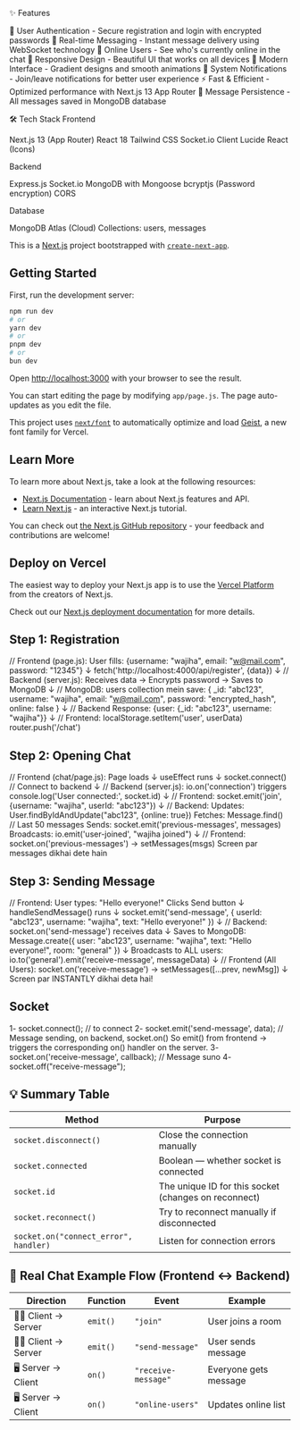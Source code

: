 ✨ Features

🔐 User Authentication - Secure registration and login with encrypted passwords
💬 Real-time Messaging - Instant message delivery using WebSocket technology
👥 Online Users - See who's currently online in the chat
📱 Responsive Design - Beautiful UI that works on all devices
🎨 Modern Interface - Gradient designs and smooth animations
🔔 System Notifications - Join/leave notifications for better user experience
⚡ Fast & Efficient - Optimized performance with Next.js 13 App Router
💾 Message Persistence - All messages saved in MongoDB database


🛠️ Tech Stack
Frontend

Next.js 13 (App Router)
React 18
Tailwind CSS
Socket.io Client
Lucide React (Icons)

Backend

Express.js
Socket.io
MongoDB with Mongoose
bcryptjs (Password encryption)
CORS

Database

MongoDB Atlas (Cloud)
Collections: users, messages









This is a [Next.js](https://nextjs.org) project bootstrapped with [`create-next-app`](https://github.com/vercel/next.js/tree/canary/packages/create-next-app).

## Getting Started

First, run the development server:

```bash
npm run dev
# or
yarn dev
# or
pnpm dev
# or
bun dev
```

Open [http://localhost:3000](http://localhost:3000) with your browser to see the result.

You can start editing the page by modifying `app/page.js`. The page auto-updates as you edit the file.

This project uses [`next/font`](https://nextjs.org/docs/app/building-your-application/optimizing/fonts) to automatically optimize and load [Geist](https://vercel.com/font), a new font family for Vercel.

## Learn More

To learn more about Next.js, take a look at the following resources:

- [Next.js Documentation](https://nextjs.org/docs) - learn about Next.js features and API.
- [Learn Next.js](https://nextjs.org/learn) - an interactive Next.js tutorial.

You can check out [the Next.js GitHub repository](https://github.com/vercel/next.js) - your feedback and contributions are welcome!

## Deploy on Vercel

The easiest way to deploy your Next.js app is to use the [Vercel Platform](https://vercel.com/new?utm_medium=default-template&filter=next.js&utm_source=create-next-app&utm_campaign=create-next-app-readme) from the creators of Next.js.

Check out our [Next.js deployment documentation](https://nextjs.org/docs/app/building-your-application/deploying) for more details.

## Step 1: Registration

// Frontend (page.js):
User fills: {username: "wajiha", email: "w@mail.com", password: "12345"}
↓
fetch('http://localhost:4000/api/register', {data})
↓
// Backend (server.js):
Receives data → Encrypts password → Saves to MongoDB
↓
// MongoDB:
users collection mein save:
{
\_id: "abc123",
username: "wajiha",
email: "w@mail.com",
password: "encrypted_hash",
online: false
}
↓
// Backend Response:
{user: {\_id: "abc123", username: "wajiha"}}
↓
// Frontend:
localStorage.setItem('user', userData)
router.push('/chat')

## Step 2: Opening Chat

// Frontend (chat/page.js):
Page loads
↓
useEffect runs
↓
socket.connect() // Connect to backend
↓
// Backend (server.js):
io.on('connection') triggers
console.log('User connected:', socket.id)
↓
// Frontend:
socket.emit('join', {username: "wajiha", userId: "abc123"})
↓
// Backend:
Updates: User.findByIdAndUpdate("abc123", {online: true})
Fetches: Message.find() // Last 50 messages
Sends: socket.emit('previous-messages', messages)
Broadcasts: io.emit('user-joined', "wajiha joined")
↓
// Frontend:
socket.on('previous-messages') → setMessages(msgs)
Screen par messages dikhai dete hain

## Step 3: Sending Message

// Frontend:
User types: "Hello everyone!"
Clicks Send button
↓
handleSendMessage() runs
↓
socket.emit('send-message', {
userId: "abc123",
username: "wajiha",
text: "Hello everyone!"
})
↓
// Backend:
socket.on('send-message') receives data
↓
Saves to MongoDB:
Message.create({
user: "abc123",
username: "wajiha",
text: "Hello everyone!",
room: "general"
})
↓
Broadcasts to ALL users:
io.to('general').emit('receive-message', messageData)
↓
// Frontend (All Users):
socket.on('receive-message') → setMessages([...prev, newMsg])
↓
Screen par INSTANTLY dikhai deta hai!

## Socket

1- socket.connect(); // to connect
2- socket.emit('send-message', data); // Message sending, on backend, socket.on()
So emit() from frontend → triggers the corresponding on() handler on the server.
3- socket.on('receive-message', callback); // Message suno
4- socket.off("receive-message");

## 💡 Summary Table

| Method                                | Purpose                                              |
| ------------------------------------- | ---------------------------------------------------- |
| `socket.disconnect()`                 | Close the connection manually                        |
| `socket.connected`                    | Boolean — whether socket is connected                |
| `socket.id`                           | The unique ID for this socket (changes on reconnect) |
| `socket.reconnect()`                  | Try to reconnect manually if disconnected            |
| `socket.on("connect_error", handler)` | Listen for connection errors                         |

## 🧠 Real Chat Example Flow (Frontend ↔ Backend)

| Direction          | Function | Event               | Example               |
| ------------------ | -------- | ------------------- | --------------------- |
| 🧑‍💻 Client → Server | `emit()` | `"join"`            | User joins a room     |
| 🧑‍💻 Client → Server | `emit()` | `"send-message"`    | User sends message    |
| 🖥️ Server → Client | `on()`   | `"receive-message"` | Everyone gets message |
| 🖥️ Server → Client | `on()`   | `"online-users"`    | Updates online list   |
